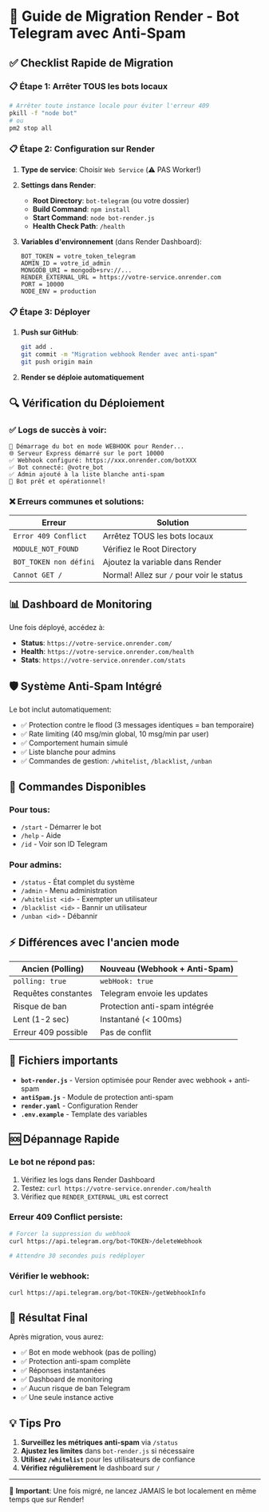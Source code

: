 # 🚀 Guide de Migration Render - Bot Telegram avec Anti-Spam

## ✅ Checklist Rapide de Migration

### 📋 Étape 1: Arrêter TOUS les bots locaux
```bash
# Arrêter toute instance locale pour éviter l'erreur 409
pkill -f "node bot"
# ou
pm2 stop all
```

### 📋 Étape 2: Configuration sur Render

1. **Type de service**: Choisir `Web Service` (⚠️ PAS Worker!)

2. **Settings dans Render**:
   - **Root Directory**: `bot-telegram` (ou votre dossier)
   - **Build Command**: `npm install`
   - **Start Command**: `node bot-render.js`
   - **Health Check Path**: `/health`

3. **Variables d'environnement** (dans Render Dashboard):
   ```
   BOT_TOKEN = votre_token_telegram
   ADMIN_ID = votre_id_admin
   MONGODB_URI = mongodb+srv://...
   RENDER_EXTERNAL_URL = https://votre-service.onrender.com
   PORT = 10000
   NODE_ENV = production
   ```

### 📋 Étape 3: Déployer

1. **Push sur GitHub**:
   ```bash
   git add .
   git commit -m "Migration webhook Render avec anti-spam"
   git push origin main
   ```

2. **Render se déploie automatiquement**

## 🔍 Vérification du Déploiement

### ✅ Logs de succès à voir:
```
🚀 Démarrage du bot en mode WEBHOOK pour Render...
🌐 Serveur Express démarré sur le port 10000
✅ Webhook configuré: https://xxx.onrender.com/botXXX
✅ Bot connecté: @votre_bot
✅ Admin ajouté à la liste blanche anti-spam
🎉 Bot prêt et opérationnel!
```

### ❌ Erreurs communes et solutions:

| Erreur | Solution |
|--------|----------|
| `Error 409 Conflict` | Arrêtez TOUS les bots locaux |
| `MODULE_NOT_FOUND` | Vérifiez le Root Directory |
| `BOT_TOKEN non défini` | Ajoutez la variable dans Render |
| `Cannot GET /` | Normal! Allez sur `/` pour voir le status |

## 📊 Dashboard de Monitoring

Une fois déployé, accédez à:
- **Status**: `https://votre-service.onrender.com/`
- **Health**: `https://votre-service.onrender.com/health`
- **Stats**: `https://votre-service.onrender.com/stats`

## 🛡️ Système Anti-Spam Intégré

Le bot inclut automatiquement:
- ✅ Protection contre le flood (3 messages identiques = ban temporaire)
- ✅ Rate limiting (40 msg/min global, 10 msg/min par user)
- ✅ Comportement humain simulé
- ✅ Liste blanche pour admins
- ✅ Commandes de gestion: `/whitelist`, `/blacklist`, `/unban`

## 📝 Commandes Disponibles

### Pour tous:
- `/start` - Démarrer le bot
- `/help` - Aide
- `/id` - Voir son ID Telegram

### Pour admins:
- `/status` - État complet du système
- `/admin` - Menu administration
- `/whitelist <id>` - Exempter un utilisateur
- `/blacklist <id>` - Bannir un utilisateur
- `/unban <id>` - Débannir

## ⚡ Différences avec l'ancien mode

| Ancien (Polling) | Nouveau (Webhook + Anti-Spam) |
|-----------------|-------------------------------|
| `polling: true` | `webHook: true` |
| Requêtes constantes | Telegram envoie les updates |
| Risque de ban | Protection anti-spam intégrée |
| Lent (1-2 sec) | Instantané (< 100ms) |
| Erreur 409 possible | Pas de conflit |

## 🔧 Fichiers importants

- **`bot-render.js`** - Version optimisée pour Render avec webhook + anti-spam
- **`antiSpam.js`** - Module de protection anti-spam
- **`render.yaml`** - Configuration Render
- **`.env.example`** - Template des variables

## 🆘 Dépannage Rapide

### Le bot ne répond pas:
1. Vérifiez les logs dans Render Dashboard
2. Testez: `curl https://votre-service.onrender.com/health`
3. Vérifiez que `RENDER_EXTERNAL_URL` est correct

### Erreur 409 Conflict persiste:
```bash
# Forcer la suppression du webhook
curl https://api.telegram.org/bot<TOKEN>/deleteWebhook

# Attendre 30 secondes puis redéployer
```

### Vérifier le webhook:
```bash
curl https://api.telegram.org/bot<TOKEN>/getWebhookInfo
```

## 🎯 Résultat Final

Après migration, vous aurez:
- ✅ Bot en mode webhook (pas de polling)
- ✅ Protection anti-spam complète
- ✅ Réponses instantanées
- ✅ Dashboard de monitoring
- ✅ Aucun risque de ban Telegram
- ✅ Une seule instance active

## 💡 Tips Pro

1. **Surveillez les métriques anti-spam** via `/status`
2. **Ajustez les limites** dans `bot-render.js` si nécessaire
3. **Utilisez `/whitelist`** pour les utilisateurs de confiance
4. **Vérifiez régulièrement** le dashboard sur `/`

---

📌 **Important**: Une fois migré, ne lancez JAMAIS le bot localement en même temps que sur Render!